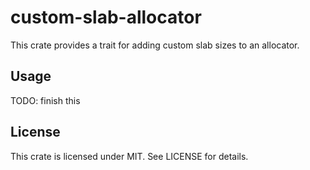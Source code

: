 # custom-slab-allocator

This crate provides a trait for adding custom slab sizes to an allocator.

## Usage

TODO: finish this

## License
This crate is licensed under MIT. See LICENSE for details.

